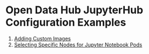 # Open Data Hub JupyterHub Configuration Examples

1. [Adding Custom Images](./docs/adding-custom-images.md)
1. [Selecting Specific Nodes for Jupyter Notebook Pods](./docs/selecting-nodes.md)